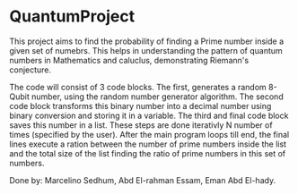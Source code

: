 # QuantumProject
This project aims to find the probability of finding a Prime number inside a given set of numebrs. This helps in understanding the pattern of quantum numbers in Mathematics and caluclus, demonstrating Riemann's conjecture.

The code will consist of 3 code blocks. The first, generates a random 8-Qubit number, using the random number generator algorithm. The second code block transforms this binary number into a decimal number using binary conversion and storing it in a variable. The third and final code block saves this number in a list. These steps are done iterativly N number of times (specified by the user). After the main program loops till end, the final lines execute a ration between the number of prime numbers inside the list and the total size of the list finding the ratio of prime numbers in this set of numbers.

Done by: Marcelino Sedhum, Abd El-rahman Essam, Eman Abd El-hady.
